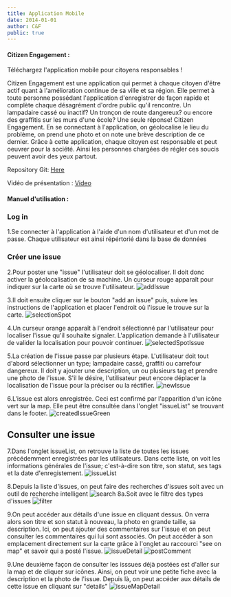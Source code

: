 ```yaml
---
title: Application Mobile
date: 2014-01-01
author: C&F
public: true
---
```


#### Citizen Engagement :


Téléchargez l'application mobile pour citoyens responsables !

Citizen Engagement est une application qui permet à chaque citoyen d'être actif quant à l'amélioration continue de sa ville et sa région. Elle permet à toute personne possédant l'application d'enregistrer de façon rapide et complète chaque désagrément d'ordre public qu'il rencontre. Un lampadaire cassé ou inactif? Un tronçon de route dangereux? ou encore des graffitis sur les murs d'une école? Une seule réponse! Citizen Engagement. En se connectant à l'application, on géolocalise le lieu du problème, on prend une photo et on note une brève description de ce dernier. Grâce à cette application, chaque citoyen est responsable et peut oeuvrer pour la société. Ainsi les personnes chargées de régler ces soucis peuvent avoir des yeux partout.

Repository Git: [Here](https://github.com/florentplomb/Teaching-HEIGVD-CM_APPMOB-2015-CitizenEngagement "Here")

Vidéo de présentation : [Video](https://www.youtube.com/watch?v=wki0t178x2k&feature=youtu.be "Here")

#### Manuel d'utilisation :

### Log in

1.Se connecter à l'application à l'aide d'un nom d'utilisateur et d'un mot de passe. Chaque utilisateur est ainsi répértorié dans la base de données

### Créer une issue

2.Pour poster une "issue" l'utilisateur doit se géolocaliser. Il doit donc activer la géolocalisation de sa machine. Un curseur rouge apparaît pour indiquer sur la carte où se trouve l'utilisateur.
![addIssue](addIssue.jpg)

3.Il doit ensuite cliquer sur le bouton "add an issue" puis, suivre les instructions de l'application et placer l'endroit où l'issue le trouve sur la carte.
![selectionSpot](selectionSpot.jpg)

4.Un curseur orange apparaît à l'endroit sélectionné par l'utilisateur pour localiser l'issue qu'il souhaite signaler. L'application demande à l'utilisateur de valider la localisation pour pouvoir continuer.
![selectedSpotIssue](selectedSpotIssue.jpg)

5.La création de l'issue passe par plusieurs étape. L'utilisateur doit tout d'abord sélectionner un type; lampadaire cassé, graffiti ou carrefour dangereux. Il doit y ajouter une description, un ou plusieurs tag et prendre une photo de l'issue. S'il le désire, l'utilisateur peut encore déplacer la localisation de l'issue pour la préciser ou la réctifier.
![newIssue](newIssue.jpg)

6.L'issue est alors enregistrée. Ceci est confirmé par l'apparition d'un icône vert sur la map. Elle peut être consultée dans l'onglet "issueList" se trouvant dans le footer.
![createdIssueGreen](createdIssueGreen.jpg)

## Consulter une issue

7.Dans l'onglet issueList, on retrouve la liste de toutes les issues précédemment enregistrées par les utilisateurs. Dans cette liste, on voit les informations générales de l'issue; c'est-à-dire son titre, son statut, ses tags et la date d'enregistement.
![issueList](issueList.jpg)

8.Depuis la liste d'issues, on peut faire des recherches d'issues soit avec un outil de recherche intelligent
![search](search.jpg)
8a.Soit avec le filtre des types d'issues
![filter](filter.jpg)

9.On peut accéder aux détails d'une issue en cliquant dessus. On verra alors son titre et son statut à nouveau, la photo en grande taille, sa description. Ici, on peut ajouter des commentaires sur l'issue et on peut consulter les commentaires qui lui sont associés. On peut accéder à son emplacement directement sur la carte grâce à l'onglet au raccourci "see on map" et savoir qui a posté l'issue.
![issueDetail](issueDetail.jpg)
![postComment](postComment.jpg)

9.Une deuxième façon de consulter les isssues déjà postées est d'aller sur la map et de cliquer sur icônes. Ainsi, on peut voir une petite fiche avec la description et la photo de l'issue. Depuis là, on peut accéder aux détails de cette issue en cliquant sur "details"
![issueMapDetail](issueMapDetail.jpg)



